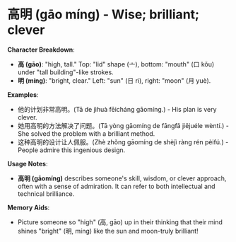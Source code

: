 # **高明 (gāo míng) - Wise; brilliant; clever**

**Character Breakdown**:  
- **高 (gāo)**: "high, tall." Top: "lid" shape (⼇), bottom: "mouth" (口 kǒu) under "tall building"-like strokes.  
- **明 (míng)**: "bright, clear." Left: "sun" (日 rì), right: "moon" (月 yuè).

**Examples**:  
- 他的计划非常高明。(Tā de jìhuà fēicháng gāomíng.) - His plan is very clever.  
- 她用高明的方法解决了问题。(Tā yòng gāomíng de fāngfǎ jiějuéle wèntí.) - She solved the problem with a brilliant method.  
- 这种高明的设计让人佩服。(Zhè zhǒng gāomíng de shèjì ràng rén pèifú.) - People admire this ingenious design.

**Usage Notes**:  
- **高明 (gāomíng)** describes someone's skill, wisdom, or clever approach, often with a sense of admiration. It can refer to both intellectual and technical brilliance.

**Memory Aids**:  
- Picture someone so "high" (高, gāo) up in their thinking that their mind shines "bright" (明, míng) like the sun and moon-truly brilliant!